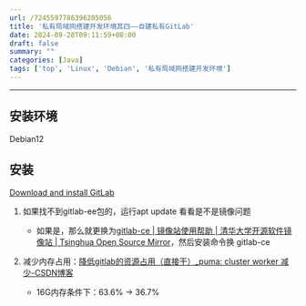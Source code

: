 ```yaml
---
url: /7245597786396205056
title: '私有局域网搭建开发环境其四——自建私有GitLab'
date: 2024-09-28T09:11:59+08:00
draft: false
summary: ""
categories: [Java]
tags: ['top', 'Linux', 'Debian', '私有局域网搭建开发环境']
---
```


<hr>

## 安装环境

Debian12

## 安装

[Download and install GitLab](https://about.gitlab.com/install/#debian)

1. 如果找不到gitlab-ee包的，运行apt update 看看是不是镜像问题
   - 如果是，那么就更换为[gitlab-ce | 镜像站使用帮助 | 清华大学开源软件镜像站 | Tsinghua Open Source Mirror](https://mirror.tuna.tsinghua.edu.cn/help/gitlab-ce/)，然后安装命令换 gitlab-ce

2. 减少内存占用：[降低gitlab的资源占用（直接干）_puma: cluster worker 减少-CSDN博客](https://blog.csdn.net/weixin_45272815/article/details/130033903)
   - 16G内存条件下：63.6% -> 36.7%

